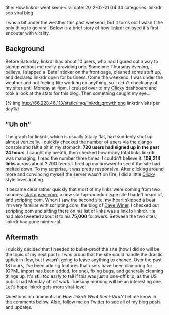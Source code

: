 title: How linkrdr went semi-viral
date: 2012-02-21 04:34
categories: linkrdr seo viral blog


I was a bit under the weather this past weekend, but it turns out I
wasn't the only thing to go viral. Below is a brief story of how [linkrdr](http://www.linkrdr.com) enjoyed it's first encouter with virality.

Background
----------

Before Saturday, linkrdr had about 10 users, who had figured out a way
to signup without me really providing one. Sometime Thursday evening, I
believe, I slapped a 'Beta' sticker on the front page, cleaned some
stuff up, and declared linkrdr open for business. Come the weekend, I
was under the weather and not feeling like working on anything, so I
didn't check any of my sites until Monday at 4pm. I cruised over to my
[Clicky](http://getclicky.com/66528953) dashboard and took a look at the
stats for this blog. Then something caught my eye...

{% img http://66.228.46.113/static/img/linkrdr_growth.png linkrdr visits per day%}

<!--more-->

"Uh oh"
---------------

The graph for linkrdr, which is usually totally flat, had suddenly
shot up almost vertically. I quickly checked the number of users via the
django console and felt a pit in my stomach: __720 users had signed up
in the past 24 hours__. I caught my breath, then checked how many total
links linkrdr was managing. I read the number three times. I couldn't
believe it: __109,214 links__ across about 3,700 feeds. I fired up my
browser to see if the site had melted down. To my surprise, it was
pretty responsive. After clicking around more and convincing myself the
server wasn't on fire, I did a little [Clicky](http://getclicky.com/66528953) style investigating.

It became clear rather quickly that most of my links were coming from
two sources: [startupsea.com](http://www.startupsea.com), a new
startup-roundup type site I hadn't heard of, and
[scripting.com](http://www.scripting.com). When I saw the second site,
my heart skipped a beat. I'm very familiar with scripting.com, the blog
of [Dave Winer](http://en.wikipedia.org/wiki/Dave_Winer). I checked out
scripting.com and sitting there on his list of links was a link to
linkrdr. He had also tweeted about it to his __75,000__ followers.
Between the two sites, linkrdr had gone mini-viral.

Aftermath
--------------

I quickly decided that I needed to bullet-proof the site (how I did so
will be the topic of my next post). I was proud
that the site could handle the drastic uptick in flow, but I wasn't
going to leave anything to chance. Over the past 18 hours, I've been
adding features that users have been clamoring for (OPML import has been
added, for one), fixing bugs, and generally cleaning things up. It's still too early to
tell if this was just a one-off blip, as the US public had Monday off of
work. Tuesday morning will be an interesting one. Let's hope linkrdr
gets more viral-love!

Questions or comments on _How linkrdr Went Semi-Viral_? Let me know in the comments below. Also, [follow me on Twitter](http://www.twitter.com/jeffknupp) to see all of my blog posts and updates.
